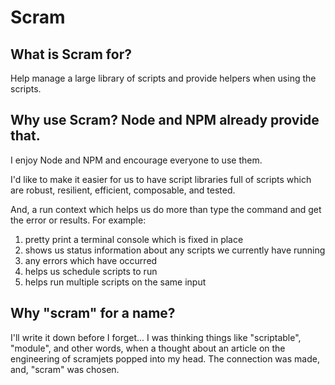 # Scram

## What **is** Scram for?

Help manage a large library of scripts and provide helpers when using the scripts.

## Why **use** Scram? Node and NPM already provide that.

I enjoy Node and NPM and encourage everyone to use them.

I'd like to make it easier for us to have script libraries full of scripts
which are robust, resilient, efficient, composable, and tested.

And, a run context which helps us do more than type the command and get the
error or results. For example:

1. pretty print a terminal console which is fixed in place
2. shows us status information about any scripts we currently have running
3. any errors which have occurred
4. helps us schedule scripts to run
5. helps run multiple scripts on the same input

## Why "scram" for a name?

I'll write it down before I forget... I was thinking things like "scriptable",
"module", and other words, when a thought about an article on the engineering of
scramjets popped into my head. The connection was made, and, "scram" was chosen.


